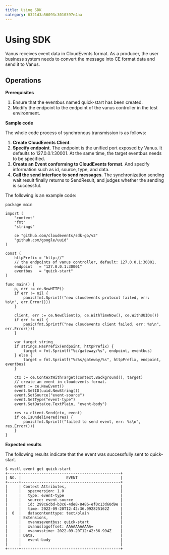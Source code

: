 ```yaml
---
title: Using SDK
category: 6321d3a56093c3010397e4aa
---
```


# Using SDK

Vanus receives event data in CloudEvents format. As a producer, the user business system needs to convert the message into CE format data and send it to Vanus.

## Operations

**Prerequisites**

1. Ensure that the eventbus named quick-start has been created.
2. Modify the endpoint to the endpoint of the vanus controller in the test environment.

**Sample code**

The whole code process of synchronous transmission is as follows:
1. **Create CloudEvents Client**.
2. **Specify endpoint**. The endpoint is the unified port exposed by Vanus. It defaults to 127.0.0.1:30001. At the same time, the target eventbus needs to be specified.
3. **Create an Event conforming to CloudEvents format**. And specify information such as id, source, type, and data.
4. **Call the send interface to send messages**. The synchronization sending wait result finally returns to SendResult, and judges whether the sending is successful.

The following is an example code:
```golang
package main

import (
	"context"
	"fmt"
	"strings"

	ce "github.com/cloudevents/sdk-go/v2"
	"github.com/google/uuid"
)

const (
	httpPrefix = "http://"
	// the endpoints of vanus controller, default: 127.0.0.1:30001.
	endpoint   = "127.0.0.1:30001"
	eventbus   = "quick-start"
)

func main() {
	p, err := ce.NewHTTP()
	if err != nil {
		panic(fmt.Sprintf("new cloudevents protocol failed, err: %s\n", err.Error()))
	}

	client, err := ce.NewClient(p, ce.WithTimeNow(), ce.WithUUIDs())
	if err != nil {
		panic(fmt.Sprintf("new cloudevents client failed, err: %s\n", err.Error()))
	}

	var target string
	if strings.HasPrefix(endpoint, httpPrefix) {
		target = fmt.Sprintf("%s/gateway/%s", endpoint, eventbus)
	} else {
		target = fmt.Sprintf("%s%s/gateway/%s", httpPrefix, endpoint, eventbus)
	}

	ctx := ce.ContextWithTarget(context.Background(), target)
	// create an event in cloudevents format.
	event := ce.NewEvent()
	event.SetID(uuid.NewString())
	event.SetSource("event-source")
	event.SetType("event-type")
	event.SetData(ce.TextPlain, "event-body")

	res := client.Send(ctx, event)
	if ce.IsUndelivered(res) {
		panic(fmt.Sprintf("failed to send event, err: %s\n", res.Error()))
	}
}
```

**Expected results**

The following results indicate that the event was successfully sent to quick-start.
```
$ vsctl event get quick-start
+-----+--------------------------------------------+
| NO. |                    EVENT                   |
+-----+--------------------------------------------+
|     | Context Attributes,                        |
|     |   specversion: 1.0                         |
|     |   type: event-type                         |
|     |   source: event-source                     |
|     |   id: 299c6cbd-b3c6-4de8-8486-ef0c13d60d9e |
|     |   time: 2022-09-20T12:42:36.992825162Z     |
|  0  |   datacontenttype: text/plain              |
|     | Extensions,                                |
|     |   xvanuseventbus: quick-start              |
|     |   xvanuslogoffset: AAAAAAAAAAA=            |
|     |   xvanusstime: 2022-09-20T12:42:36.994Z    |
|     | Data,                                      |
|     |   event-body                               |
|     |                                            |
+-----+--------------------------------------------+
```
